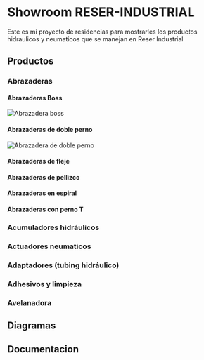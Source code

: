 # Showroom RESER-INDUSTRIAL
Este es mi proyecto de residencias para mostrarles los productos hidraulicos y neumaticos que se manejan en Reser Industrial

## Productos
### Abrazaderas
#### Abrazaderas Boss  
![Abrazadera boss](https://github.com/user-attachments/assets/c6aeba86-ef20-45f4-80ed-003fc48ae2ef)

#### Abrazaderas de doble perno
![Abrazadera de doble perno](https://github.com/user-attachments/assets/7231d9ae-9e66-4739-9865-a7d855bc873a)


#### Abrazaderas de fleje
#### Abrazaderas de pellizco
#### Abrazaderas en espiral
#### Abrazaderas con perno T

### Acumuladores hidráulicos

### Actuadores neumaticos

### Adaptadores (tubing hidráulico)

### Adhesivos y limpieza

### Avelanadora









## Diagramas




## Documentacion
